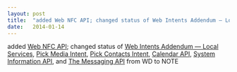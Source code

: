 ```yaml
---
layout: post
title:  "added Web NFC API; changed status of Web Intents Addendum — Local Services, Pick Media Intent, Pick Contacts Intent, Calendar API, System Information API, and The Messaging API from WD to NOTE"
date:   2014-01-14
---
```


added <a href="http://www.w3.org/TR/nfc/">Web NFC API</a>; changed status of <a href="http://www.w3.org/TR/webintents-local-services/">Web Intents Addendum — Local Services</a>, <a href="http://www.w3.org/TR/gallery/">Pick Media Intent</a>, <a href="http://www.w3.org/TR/contacts-api/">Pick Contacts Intent</a>, <a href="http://www.w3.org/TR/calendar-api/">Calendar API</a>, <a href="http://www.w3.org/TR/system-info-api/">System Information API</a>, and <a href="http://www.w3.org/TR/messaging-api/">The Messaging API</a> from WD to NOTE